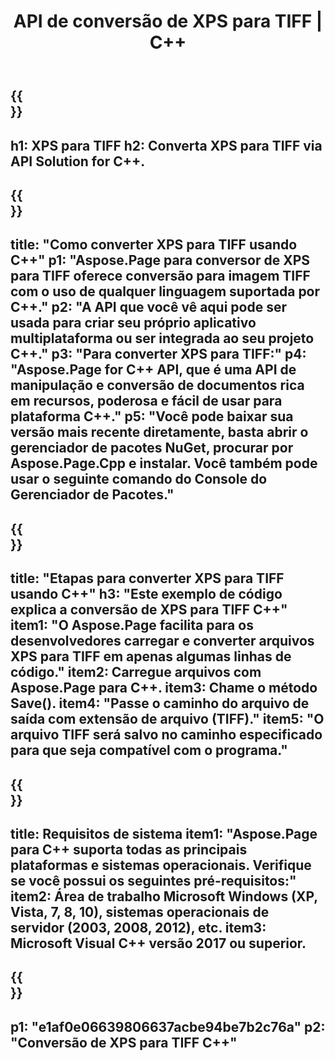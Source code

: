 ﻿---
translation: true
template: /_templates/_conversion-child-cpp.md
title: API de conversão de XPS para TIFF | C++
url: /cpp/conversion/xps-to-tiff/
description: Conversão de PS para TIFF fornecida por Aspose.Page para solução de API C++. Funciona em C++ Runtime Environment para Windows de 32 bits, Windows de 64 bits e Linux de 64 bits.
informat: XPS
outformat: TIFF
otherformats: EPS PS
---

{{<section banner>}}
---
h1: XPS para TIFF
h2: Converta XPS para TIFF via API Solution for C++.
---

{{<section overview>}}
---
title: "Como converter XPS para TIFF usando C++"
p1: "Aspose.Page para conversor de XPS para TIFF oferece conversão para imagem TIFF com o uso de qualquer linguagem suportada por C++."
p2: "A API que você vê aqui pode ser usada para criar seu próprio aplicativo multiplataforma ou ser integrada ao seu projeto C++."
p3: "Para converter XPS para TIFF:"
p4: "Aspose.Page for C++ API, que é uma API de manipulação e conversão de documentos rica em recursos, poderosa e fácil de usar para plataforma C++."
p5: "Você pode baixar sua versão mais recente diretamente, basta abrir o gerenciador de pacotes NuGet, procurar por Aspose.Page.Cpp e instalar. Você também pode usar o seguinte comando do Console do Gerenciador de Pacotes."
---

{{<section feature1>}}
---
title: "Etapas para converter XPS para TIFF usando C++"
h3: "Este exemplo de código explica a conversão de XPS para TIFF C++"
item1: "O Aspose.Page facilita para os desenvolvedores carregar e converter arquivos XPS para TIFF em apenas algumas linhas de código."
item2: Carregue arquivos com Aspose.Page para C++.
item3: Chame o método Save().
item4: "Passe o caminho do arquivo de saída com extensão de arquivo (TIFF)."
item5: "O arquivo TIFF será salvo no caminho especificado para que seja compatível com o programa."
---

{{<section feature2>}}
---
title: Requisitos de sistema
item1: "Aspose.Page para C++ suporta todas as principais plataformas e sistemas operacionais. Verifique se você possui os seguintes pré-requisitos:"
item2: Área de trabalho Microsoft Windows (XP, Vista, 7, 8, 10), sistemas operacionais de servidor (2003, 2008, 2012), etc.
item3: Microsoft Visual C++ versão 2017 ou superior.
---

{{<section gist>}}
---
p1: "e1af0e06639806637acbe94be7b2c76a"
p2: "Conversão de XPS para TIFF C++"
---
